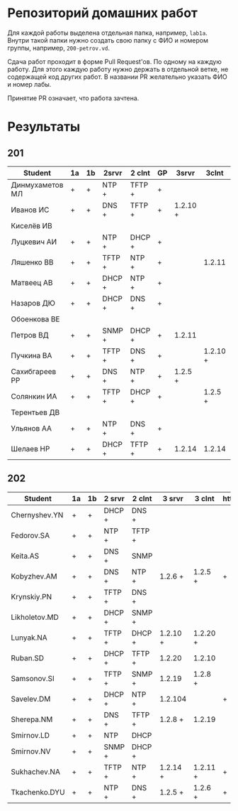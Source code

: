 # Репозиторий домашних работ

Для каждой работы выделена отдельная папка, например, `lab1a`.
Внутри такой папки нужно создать свою папку с ФИО и номером группы, например, `200-petrov.vd`.

Сдача работ проходит в форме Pull Request'ов.
По одному на каждую работу.
Для этого каждую работу нужно держать в отдельной ветке, не содержащей код других работ.
В названии PR желательно указать ФИО и номер лабы.

Принятие PR означает, что работа зачтена.

# Результаты

## 201

| Student         | 1a | 1b | 2srvr  | 2 clnt | GP | 3srvr    | 3clnt    | GP |
|-----------------|----|----|--------|--------|----|----------|----------|----|
| Динмухаметов МЛ | +  | +  | NTP +  | TFTP + | +  |          |          |    |
| Иванов ИС       | +  | +  | DNS +  | TFTP + | +  | 1.2.10 + |          | +  |
| Киселёв ИВ      |    |    |        |        |    |          |          |    |
| Луцкевич АИ     | +  | +  | NTP +  | DHCP + | +  |          |          |    |
| Ляшенко ВВ      | +  | +  | TFTP + | NTP +  | +  |          | 1.2.11   |    |
| Матвеец АВ      | +  | +  | DHCP + | NTP +  | +  |          |          |    |
| Назаров ДЮ      | +  | +  | DHCP + | DNS +  | +  |          |          |    |
| Обоенкова ВE    |    |    |        |        |    |          |          |    |
| Петров ВД       | +  | +  | SNMP + | DHCP + | +  | 1.2.11   |          |    |
| Пучкина ВА      | +  | +  | TFTP + | DNS +  | +  |          | 1.2.10 + | +  |
| Сахибгареев РР  | +  | +  | DNS +  | NTP +  | +  | 1.2.5 +  |          | +  |
| Солянкин ИА     | +  | +  | TFTP + | DHCP + | +  |          | 1.2.5 +  | +  |
| Терентьев ДВ    |    |    |        |        |    |          |          |    |
| Ульянов АА      | +  | +  | NTP +  | DNS +  | +  |          |          |    |
| Шелаев НР       | +  | +  | DHCP + | TFTP + | +  | 1.2.14   | 1.2.14   |    |

## 202

| Student       | 1a | 1b | 2 srvr | 2 clnt | 3 srvr   | 3 clnt   | http |
| --            | -- | -- | --     | --     | --       | --       | --   |
| Chernyshev.YN | +  | +  | DHCP + | DNS +  |          |          |      |
| Fedorov.SA    | +  | +  | NTP +  | TFTP + |          |          |      |
| Keita.AS      | +  | +  | DNS +  | SNMP   |          |          |      |
| Kobyzhev.AM   | +  | +  | DNS +  | NTP +  | 1.2.6 +  | 1.2.5 +  | +    |
| Krynskiy.PN   | +  | +  | TFTP + | DNS +  |          |          |      |
| Likholetov.MD | +  | +  | DHCP + | SNMP + |          |          |      |
| Lunyak.NA     | +  | +  | TFTP + | DHCP + | 1.2.10 + | 1.2.20 + |      |
| Ruban.SD      | +  | +  | DHCP + | TFTP + | 1.2.20   | 1.2.10   |      |
| Samsonov.SI   | +  | +  | TFTP + | SNMP + | 1.2.19   | 1.2.8 +  |      |
| Savelev.DM    | +  | +  | DHCP + | NTP +  | 1.2.104  |          | +    |
| Sherepa.NM    | +  | +  | DNS +  | TFTP + | 1.2.8 +  | 1.2.19   |      |
| Smirnov.LD    | +  | +  | NTP    | DHCP   |          |          |      |
| Smirnov.NV    | +  | +  | SNMP + | DHCP + |          |          |      |
| Sukhachev.NA  | +  | +  | TFTP + | NTP +  | 1.2.14 + | 1.2.11 + | +    |
| Tkachenko.DYU | +  | +  | NTP +  | DNS +  | 1.2.5 +  | 1.2.6 +  | +    |
